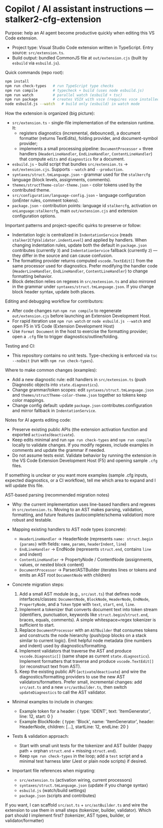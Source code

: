 # Copilot / AI assistant instructions — stalker2-cfg-extension

Purpose: help an AI agent become productive quickly when editing this VS Code extension.

- Project type: Visual Studio Code extension written in TypeScript. Entry source: `src/extension.ts`.
- Build output: bundled CommonJS file at `out/extension.cjs` (built by `esbuild` via `esbuild.js`).

Quick commands (repo root):

```bash
npm install
npm run check-types   # run TypeScript type checks
npm run compile       # typecheck + build (uses node esbuild.js)
npm run watch         # parallel watch (esbuild + tsc)
npm run package       # creates VSIX with vsce (requires vsce installed)
node esbuild.js --watch   # build only (esbuild) in watch mode
```

How the extension is organized (big picture):

- `src/extension.ts` - single-file implementation of the extension runtime. It:
  - registers diagnostics (incremental, debounced), a document formatter (returns TextEdits), folding provider, and document-symbol provider;
  - implements a small processing pipeline: `DocumentProcessor` + three handlers (`HeaderLineHandler`, `EndLineHandler`, `ContentLineHandler`) that compute `edits` and `diagnostics` for a document.
- `esbuild.js` - build script that bundles `src/extension.ts` -> `out/extension.cjs`. Supports `--watch` and `--production`.
- `syntaxes/struct.tmLanguage.json` - grammar used for the `stalkercfg` language (block levels, assignments, comments).
- `themes/structTheme-color-theme.json` - color tokens used by the contributed theme.
- `src/configuration/language-config.json` - language configuration (onEnter rules, comment tokens).
- `package.json` - contribution points: language id `stalkercfg`, activation on `onLanguage:stalkercfg`, main `out/extension.cjs` and extension configuration options.

Important patterns and project-specific quirks to preserve or follow:

- Indentation logic is centralized in `IndentationService` (reads `stalker2CfgValidator.indentLevel`) and applied by handlers. When changing indentation rules, update both the default in `package.json` contributes (currently `3`) and `IndentationService` fallback (currently `2`) — they differ in the source and can cause confusion.
- The formatting provider returns computed `vscode.TextEdit[]` from the same processor used for diagnostics. Prefer modifying the handler code (`HeaderLineHandler`, `EndLineHandler`, `ContentLineHandler`) to change formatting behavior.
- Block detection relies on regexes in `src/extension.ts` and also mirrored in the grammar under `syntaxes/struct.tmLanguage.json`. If you change block header syntax, update both places.

Editing and debugging workflow for contributors:

- After code changes run `npm run compile` to regenerate `out/extension.cjs` before launching an Extension Development Host.
- For rapid iteration use `npm run watch` or `node esbuild.js --watch` and open F5 in VS Code (Extension Development Host)
- Use `Format Document` in the host to exercise the formatting provider; open a `.cfg` file to trigger diagnostics/outline/folding.

Testing and CI:

- This repository contains no unit tests. Type-checking is enforced via `tsc --noEmit` (run with `npm run check-types`).

Where to make common changes (examples):

- Add a new diagnostic rule: edit handlers in `src/extension.ts` (push Diagnostic objects into `state.diagnostics`).
- Change grammar/token scopes: edit `syntaxes/struct.tmLanguage.json` and `themes/structTheme-color-theme.json` together so tokens keep color mappings.
- Change config default: update `package.json` contributes.configuration and mirror fallback in `IndentationService`.

Notes for AI agents editing code:

- Preserve existing public APIs (the extension activation function and exported `activate`/`deactivate`).
- Keep edits minimal and run `npm run check-types` and `npm run compile` locally to validate changes. If you modify regexes, include examples in comments and update the grammar if needed.
- Do not assume tests exist. Validate behavior by running the extension in the VS Code Extension Development Host (F5) and opening sample `.cfg` files.

If something is unclear or you want more examples (sample .cfg inputs, expected diagnostics, or a CI workflow), tell me which area to expand and I will update this file.

AST-based parsing (recommended migration notes)

- Why: the current implementation uses line-based handlers and regexes in `src/extension.ts`. Moving to an AST makes parsing, validation, formatting, and future features (autocomplete/schema validation) more robust and testable.

- Mapping existing handlers to AST node types (concrete):
  - `HeaderLineHandler` -> HeaderNode (represents `name: struct.begin {params}` with fields: `name`, `params`, `headerIndent`, `line`)
  - `EndLineHandler` -> EndNode (represents `struct.end`, contains `line` and indent)
  - `ContentLineHandler` -> PropertyNode / ContentNode (assignments, values, or nested block content)
  - `DocumentProcessor` -> Parser/ASTBuilder (iterates lines or tokens and emits an AST root `DocumentNode` with children)

- Concrete migration steps:
  1. Add a small AST module (e.g., `src/ast.ts`) that defines node interfaces/classes: `DocumentNode`, `BlockNode`, `HeaderNode`, `EndNode`, `PropertyNode`, and a `Token` type with `text`, `start`, `end`, `line`.
  2. Implement a tokenizer that converts document text into token stream (identifiers, punctuation, keywords like `struct.begin`/`struct.end`, braces, equals, comments). A simple whitespace+regex tokenizer is sufficient to start.
  3. Replace `DocumentProcessor` with an `ASTBuilder` that consumes tokens and constructs the node hierarchy (push/pop blocks on a stack similar to current logic). Emit helpful node metadata (line numbers and indent) used by diagnostics/formatting.
  4. Implement validators that traverse the AST and produce `vscode.Diagnostic[]` (same shape as current `state.diagnostics`). Implement formatters that traverse and produce `vscode.TextEdit[]` (or reconstruct text from AST).
  5. Keep the existing public API (`activate`/`deactivate`) and wire the diagnostics/formatting providers to use the new AST validators/formatters. Prefer small, incremental changes: add `src/ast.ts` and a new `src/astBuilder.ts`, then switch `updateDiagnostics` to call the AST validator.

- Minimal examples to include in changes:
  - Example token for a header: { type: 'IDENT', text: 'ItemGenerator', line: 12, start: 0 }
  - Example BlockNode: { type: 'Block', name: 'ItemGenerator', header: HeaderNode, children: [...], startLine: 12, endLine: 20 }

- Tests & validation approach:
  - Start with small unit tests for the tokenizer and AST builder (happy path + orphan `struct.end` + missing `struct.end`).
  - Keep `npm run check-types` in the loop; add a `test` script and a minimal test harness later (Jest or plain node scripts) if desired.

- Important file references when migrating:
  - `src/extension.ts` (activation wiring, current processors)
  - `syntaxes/struct.tmLanguage.json` (update if you change syntax)
  - `esbuild.js` (watch/build settings)
  - `package.json` (scripts and contributes)

If you want, I can scaffold `src/ast.ts` + `src/astBuilder.ts` and wire the extension to use them in small steps (tokenizer, builder, validator). Which part should I implement first? (tokenizer, AST types, builder, or validator/formatter)
